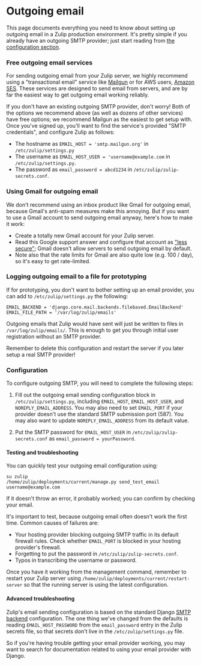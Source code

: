 # Outgoing email

This page documents everything you need to know about setting up
outgoing email in a Zulip production environment.  It's pretty simple
if you already have an outgoing SMTP provider; just start reading from
[the configuration section](#configuration).

### Free outgoing email services

For sending outgoing email from your Zulip server, we highly recommend
using a "transactional email" service like
[Mailgun](https://documentation.mailgun.com/en/latest/quickstart-sending.html#send-via-smtp)
or for AWS users,
[Amazon SES](http://docs.aws.amazon.com/ses/latest/DeveloperGuide/send-email-smtp.html).
These services are designed to send email from servers, and are by far
the easiest way to get outgoing email working reliably.

If you don't have an existing outgoing SMTP provider, don't worry!
Both of the options we recommend above (as well as dozens of other
services) have free options; we recommend Mailgun as the easiest to
get setup with.  Once you've signed up, you'll want to find the
service's provided "SMTP credentials", and configure Zulip as follows:

* The hostname as `EMAIL_HOST = 'smtp.mailgun.org'` in `/etc/zulip/settings.py`
* The username as `EMAIL_HOST_USER = 'username@example.com` in
  `/etc/zulip/settings.py`.
* The password as `email_password = abcd1234` in `/etc/zulip/zulip-secrets.conf`.

### Using Gmail for outgoing email

We don't recommend using an inbox product like Gmail for outgoing
email, because Gmail's anti-spam measures make this annoying.  But if
you want to use a Gmail account to send outgoing email anyway, here's
how to make it work:
* Create a totally new Gmail account for your Zulip server.
* Read this Google support answer and configure that account as
["less secure"](https://support.google.com/accounts/answer/6010255);
Gmail doesn't allow servers to send outgoing email by default.
* Note also that the rate limits for Gmail are also quite low
(e.g. 100 / day), so it's easy to get rate-limited.

### Logging outgoing email to a file for prototyping

If for prototyping, you don't want to bother setting up an email
provider, you can add to `/etc/zulip/settings.py` the following:

```
EMAIL_BACKEND = 'django.core.mail.backends.filebased.EmailBackend'
EMAIL_FILE_PATH = '/var/log/zulip/emails'
```

Outgoing emails that Zulip would have sent will just be written to
files in `/var/log/zulip/emails/`.  This is enough to get you through
initial user registration without an SMTP provider.

Remember to delete this configuration and restart the server if you
later setup a real SMTP provider!

### Configuration

To configure outgoing SMTP, you will need to complete the following steps:

1. Fill out the outgoing email sending configuration block in
`/etc/zulip/settings.py`, including `EMAIL_HOST`, `EMAIL_HOST_USER`, and
`NOREPLY_EMAIL_ADDRESS`. You may also need to set `EMAIL_PORT` if your provider
doesn't use the standard SMTP submission port (587). You may also want to update
`NOREPLY_EMAIL_ADDRESS` from its default value.

2. Put the SMTP password for `EMAIL_HOST_USER` in
`/etc/zulip/zulip-secrets.conf` as `email_password = yourPassword`.

#### Testing and troubleshooting

You can quickly test your outgoing email configuration using:

```
su zulip
/home/zulip/deployments/current/manage.py send_test_email username@example.com
```

If it doesn't throw an error, it probably worked; you can confirm by
checking your email.

It's important to test, because outgoing email often doesn't work the
first time.  Common causes of failures are:

* Your hosting provider blocking outgoing SMTP traffic in its
default firewall rules.  Check whether `EMAIL_PORT` is blocked in your
hosting provider's firewall.
* Forgetting to put the password in `/etc/zulip/zulip-secrets.conf`.
* Typos in transcribing the username or password.

Once you have it working from the management command, remember to
restart your Zulip server using
`/home/zulip/deployments/current/restart-server` so that the running
server is using the latest configuration.

#### Advanced troubleshooting

Zulip's email sending configuration is based on the standard Django
[SMTP backend](https://docs.djangoproject.com/en/1.10/topics/email/#smtp-backend)
configuration.  The one thing we've changed from the defaults is
reading `EMAIL_HOST_PASSWORD` from the `email_password` entry in the
Zulip secrets file, so that secrets don't live in the
`/etc/zulip/settings.py` file.

So if you're having trouble getting your email provider working, you
may want to search for documentation related to using your email
provider with Django.
